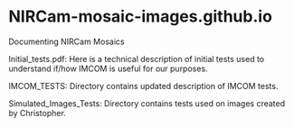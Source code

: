 # NIRCam-mosaic-images.github.io
Documenting NIRCam Mosaics


Initial_tests.pdf:
Here is a technical description of initial tests used to understand
if/how IMCOM is useful for our purposes.


IMCOM_TESTS:
Directory contains updated description of IMCOM tests. 

Simulated_Images_Tests:
Directory contains tests used on images created by Christopher. 


